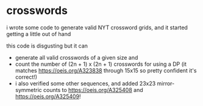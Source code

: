 # crosswords

i wrote some code to generate valid NYT crossword grids, and it started getting a little out of hand

this code is disgusting but it can 
 - generate all valid crosswords of a given size and
 - count the number of (2n + 1) x (2n + 1) crosswords for using a DP (it matches https://oeis.org/A323838 through 15x15 so pretty confident it's correct!)
 - i also verified some other sequences, and added 23x23 mirror-symmetric counts to https://oeis.org/A325408 and https://oeis.org/A325409!
